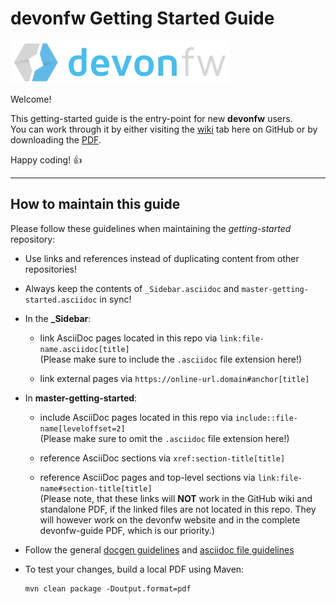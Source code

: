 # devonfw Getting Started Guide

![devonfw logo](theme/images/devonfw-small.png "Welcome, new devonfw user!")

Welcome!

This getting-started guide is the entry-point for new **devonfw** users.\
You can work through it by either visiting the [wiki](https://github.com/devonfw/getting-started/wiki) tab here on GitHub or by downloading the [PDF](https://github.com/devonfw/getting-started/raw/master/devonfw_getting_started.pdf).

Happy coding! :thumbsup:

---

## How to maintain this guide

Please follow these guidelines when maintaining the *getting-started* repository:

- Use links and references instead of duplicating content from other repositories!

- Always keep the contents of `_Sidebar.asciidoc` and `master-getting-started.asciidoc` in sync!

- In the **_Sidebar**:

  - link AsciiDoc pages located in this repo via `link:file-name.asciidoc[title]`\
  (Please make sure to include the `.asciidoc` file extension here!)

  - link external pages via `https://online-url.domain#anchor[title]`

- In **master-getting-started**:

  - include AsciiDoc pages located in this repo via `include::file-name[leveloffset=2]`\
  (Please make sure to omit the `.asciidoc` file extension here!)

  - reference AsciiDoc sections via `xref:section-title[title]`

  - reference AsciiDoc pages and top-level sections via `link:file-name#section-title[title]`\
  (Please note, that these links will **NOT** work in the GitHub wiki and standalone PDF, if the linked files are not located in this repo. They will however work on the devonfw website and in the complete devonfw-guide PDF, which is our priority.)

- Follow the general [docgen guidelines](https://github.com/devonfw/docgen/wiki#guidelines) and [asciidoc file guidelines](https://github.com/devonfw/devonfw-guide/issues/43)

- To test your changes, build a local PDF using Maven:
  ```
  mvn clean package -Doutput.format=pdf
  ```